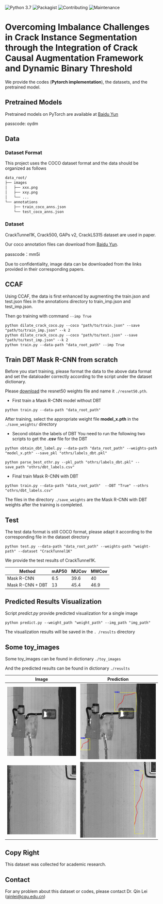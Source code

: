 ![Python 3.7](https://img.shields.io/badge/python-3.7.0-green.svg)
![Packagist](https://img.shields.io/badge/Pytorch-1.12.1-red.svg)
![Contributing](https://img.shields.io/badge/contributions-welcome-brightgreen.svg?style=flat)
![Maintenance](https://img.shields.io/badge/Maintained%3F-yes-blue.svg)

# Overcoming Imbalance Challenges in Crack Instance Segmentation through the Integration of Crack Causal Augmentation Framework and Dynamic Binary Threshold

We provide the codes (**Pytorch implementation**), the datasets, and the pretrained model.

## Pretrained Models

Pretrained models on PyTorch are available at
[Baidu Yun](https://pan.baidu.com/s/1ZxzhWEvcXf03aHVAqpw5Xg?pwd=oydm)

passcode: oydm

## Data

### Dataset Format

This project uses the COCO dataset format and the data should be organized as follows

```
data_root/
├── images
│   ├── xxx.png
│   ├── xxy.png
│   └── ...
└── annotations
	├── train_coco_anns.json
	└── test_coco_anns.json

```

### Dataset

CrackTunnel1K, Crack500, GAPs v2, CrackLS315 dataset are used in paper.

Our coco annotation files can download from
[Baidu Yun](https://pan.baidu.com/s/1TqDhRMw20VQeeMi-vHgxaA?pwd=mm5i).

passcode：mm5i

Due to confidentiality, image data can be downloaded from the links provided in their corresponding papers.

## CCAF

Using CCAF, the data is first enhanced by augmenting the train.json and test.json files in the annotations directory to train_imp.json and test_imp.json.

Then go training with command `--imp True`

```
python dilate_crack_coco.py --coco "path/to/train.json" --save "path/to/train_imp.json" --k 2
python dilate_crack_coco.py --coco "path/to/test.json" --save "path/to/test_imp.json" --k 2
python train.py --data-path "data_root_path" --imp True
```

## Train DBT Mask R-CNN from scratch

Before you start training, please format the data to the above data format and set the dataloader correctly according to the script under the dataset dictionary.

Please [download](https://download.pytorch.org/models/resnet50-0676ba61.pth) the resnet50 weights file and name it `./resnet50.pth`.

- First train a Mask R-CNN model without DBT

```
python train.py --data-path "data_root_path" 
```

After training, select the appropriate weight file **model_x.pth** in the `./save_weights/` directory

- Second obtain the labels of DBT
  You need to run the following two scripts to get the **.csv** file for the DBT

```
python obtain_dbt_label.py --data-path "data_root_path" --weights-path "model_x.pth" --save_pkl "othrs/labels_dbt.pkl"
```

```
python parse_best_othr.py --pkl_path "othrs/labels_dbt.pkl" --save_path "othrs/dbt_labels.csv"
```

- Final train Mask R-CNN with DBT

```
python train.py --data-path "data_root_path"  --DBT "True" --othrs "othrs/dbt_labels.csv"
```

The files in the directory `./save_weights` are the Mask R-CNN with DBT weights after the training is completed.

## Test

The test data format is still COCO format, please adapt it according to the corresponding file in the dataset directory

```
python test.py --data-path "data_root_path" --weights-path "weight-path" --dataset "CrackTunnel1K" 
```

We provide the test results of CrackTunnel1K.

| Method           | mAP50 | MUCov | MWCov |
| ---------------- | ----- | ----- | ----- |
| Mask R-CNN       | 6.5   | 39.6  | 40    |
| Mask R-CNN + DBT | 13    | 45.4  | 46.9  |

## Predicted Results Visualization

Script *predict.py* provide  predicted visualization for a single image

```
python predict.py --weight_path "weight_path" --img_path "img_path" 
```

The visualization results will be saved in the `. /results` directory

## Some toy_images

Some toy_images can be found in dictionary `./toy_images`

And the predicted results can be found in dictionary `./results`

| Image                          | Prediction                  |
| ------------------------------ | --------------------------- |
| ![10032_o](toy_images/10032.jpg) | ![10032_p](results/10032.jpg) |
| ![10004_o](toy_images/10004.jpg) | ![10004_p](results/10004.jpg) |

## Copy Right

This dataset was collected for academic research.

## Contact

For any problem about this dataset or codes, please contact Dr. Qin Lei (qinlei@cqu.edu.cn)
